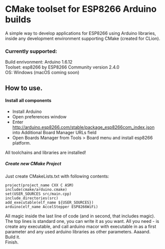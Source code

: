 # CMake toolset for ESP8266 Arduino builds

A simple way to develop applications for ESP8266 using Arduino libraries, inside any
development environment supporting CMake (created for CLion).

### Currently supported:

Build enrivonment: Arduino 1.6.12  
Toolset: esp8266 by ESP8266 Community version 2.4.0  
OS: Windows (macOS coming soon)

## How to use.

#### Install all components

- Install Arduino
- Open preferences window
- Enter http://arduino.esp8266.com/stable/package_esp8266com_index.json into Additional Board Manager URLs field
- Open Boards Manager from Tools > Board menu and install esp8266 platform.

All toolchains and libraries are installed!

##### Create new CMake Project

Just create CMakeLists.txt with following contents:
```
project(project_name CXX C ASM)
include(cmake/arduino.cmake)
set(USER_SOURCES src/main.cpp)
include_directories(src)
add_executable(elf_name ${USER_SOURCES})
arduino(elf_name AccelStepper ESP8266WiFi)
```

All magic inside the last line of code (and in second, that includes magic). 
The top lines is standard one, you can write it as you want. All you need -
is create any executable, and call arduino macor with executable in as a first
parameter and any used arduino libraries as other parameters. Aaaand. Build it.  
Finish.
